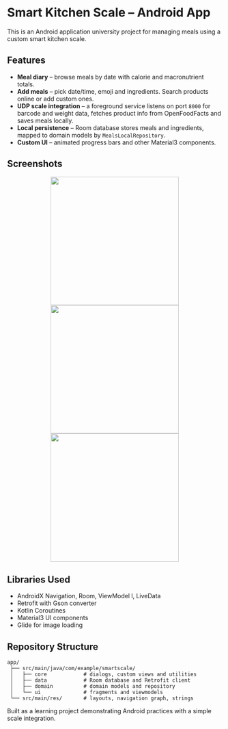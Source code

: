 # Smart Kitchen Scale – Android App

This is an Android application university project for managing meals using a custom smart kitchen scale.

## Features

- **Meal diary** – browse meals by date with calorie and macronutrient totals.
- **Add meals** – pick date/time, emoji and ingredients. Search products online or add custom ones.
- **UDP scale integration** – a foreground service listens on port `8000` for barcode and weight data, fetches product info from OpenFoodFacts and saves meals locally.
- **Local persistence** – Room database stores meals and ingredients, mapped to domain models by `MealsLocalRepository`.
- **Custom UI** – animated progress bars and other Material3 components.

## Screenshots

<p align="center">
  <img src="https://github.com/user-attachments/assets/7a7b6d61-bdd9-4b70-9dc2-df2dd5978c1a" width="300" />
  <img src="https://github.com/user-attachments/assets/2de044f8-998f-4490-8612-e8b7f3e6d09b" width="300" />
  <img src="https://github.com/user-attachments/assets/d7e45596-2c0f-46a7-aebc-26afed1fa945" width="300" />
</p>

## Libraries Used

- AndroidX Navigation, Room, ViewModel
l, LiveData
- Retrofit with Gson converter
- Kotlin Coroutines
- Material3 UI components
- Glide for image loading

## Repository Structure

```
app/
 ├── src/main/java/com/example/smartscale/
 │   ├── core            # dialogs, custom views and utilities
 │   ├── data            # Room database and Retrofit client
 │   ├── domain          # domain models and repository
 │   └── ui              # fragments and viewmodels
 └── src/main/res/       # layouts, navigation graph, strings
```

Built as a learning project demonstrating Android practices with a simple scale integration.
